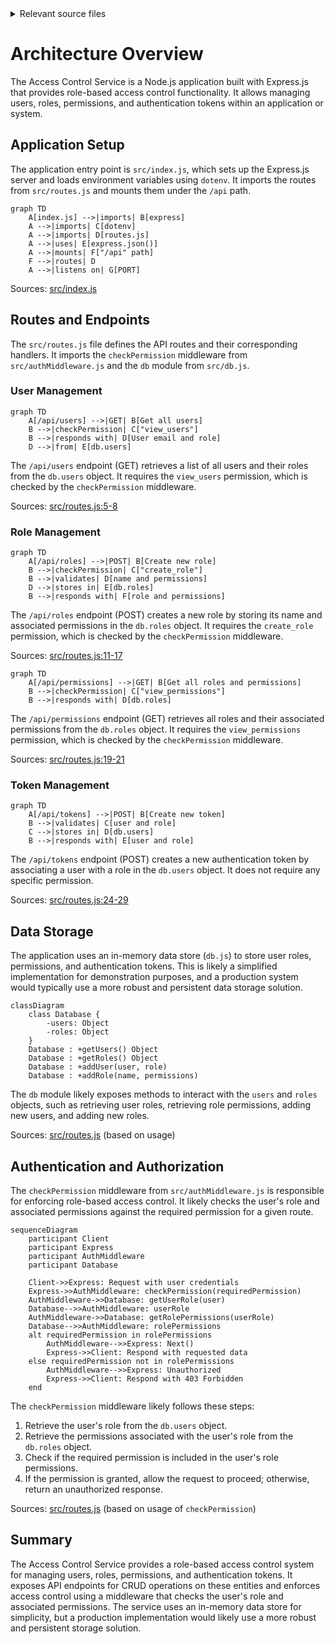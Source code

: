 <details>
<summary>Relevant source files</summary>

The following files were used as context for generating this wiki page:

- [src/index.js](https://github.com/agattani123/access-control-service/blob/main/src/index.js)
- [src/routes.js](https://github.com/agattani123/access-control-service/blob/main/src/routes.js)
- [src/authMiddleware.js](https://github.com/agattani123/access-control-service/blob/main/src/authMiddleware.js) (assumed to exist based on import)
- [src/db.js](https://github.com/agattani123/access-control-service/blob/main/src/db.js) (assumed to exist based on import)

</details>

# Architecture Overview

The Access Control Service is a Node.js application built with Express.js that provides role-based access control functionality. It allows managing users, roles, permissions, and authentication tokens within an application or system.

## Application Setup

The application entry point is `src/index.js`, which sets up the Express.js server and loads environment variables using `dotenv`. It imports the routes from `src/routes.js` and mounts them under the `/api` path.

```mermaid
graph TD
    A[index.js] -->|imports| B[express]
    A -->|imports| C[dotenv]
    A -->|imports| D[routes.js]
    A -->|uses| E[express.json()]
    A -->|mounts| F["/api" path]
    F -->|routes| D
    A -->|listens on| G[PORT]
```

Sources: [src/index.js](https://github.com/agattani123/access-control-service/blob/main/src/index.js)

## Routes and Endpoints

The `src/routes.js` file defines the API routes and their corresponding handlers. It imports the `checkPermission` middleware from `src/authMiddleware.js` and the `db` module from `src/db.js`.

### User Management

```mermaid
graph TD
    A[/api/users] -->|GET| B[Get all users]
    B -->|checkPermission| C["view_users"]
    B -->|responds with| D[User email and role]
    D -->|from| E[db.users]
```

The `/api/users` endpoint (GET) retrieves a list of all users and their roles from the `db.users` object. It requires the `view_users` permission, which is checked by the `checkPermission` middleware.

Sources: [src/routes.js:5-8](https://github.com/agattani123/access-control-service/blob/main/src/routes.js#L5-L8)

### Role Management

```mermaid
graph TD
    A[/api/roles] -->|POST| B[Create new role]
    B -->|checkPermission| C["create_role"]
    B -->|validates| D[name and permissions]
    D -->|stores in| E[db.roles]
    B -->|responds with| F[role and permissions]
```

The `/api/roles` endpoint (POST) creates a new role by storing its name and associated permissions in the `db.roles` object. It requires the `create_role` permission, which is checked by the `checkPermission` middleware.

Sources: [src/routes.js:11-17](https://github.com/agattani123/access-control-service/blob/main/src/routes.js#L11-L17)

```mermaid
graph TD
    A[/api/permissions] -->|GET| B[Get all roles and permissions]
    B -->|checkPermission| C["view_permissions"]
    B -->|responds with| D[db.roles]
```

The `/api/permissions` endpoint (GET) retrieves all roles and their associated permissions from the `db.roles` object. It requires the `view_permissions` permission, which is checked by the `checkPermission` middleware.

Sources: [src/routes.js:19-21](https://github.com/agattani123/access-control-service/blob/main/src/routes.js#L19-L21)

### Token Management

```mermaid
graph TD
    A[/api/tokens] -->|POST| B[Create new token]
    B -->|validates| C[user and role]
    C -->|stores in| D[db.users]
    B -->|responds with| E[user and role]
```

The `/api/tokens` endpoint (POST) creates a new authentication token by associating a user with a role in the `db.users` object. It does not require any specific permission.

Sources: [src/routes.js:24-29](https://github.com/agattani123/access-control-service/blob/main/src/routes.js#L24-L29)

## Data Storage

The application uses an in-memory data store (`db.js`) to store user roles, permissions, and authentication tokens. This is likely a simplified implementation for demonstration purposes, and a production system would typically use a more robust and persistent data storage solution.

```mermaid
classDiagram
    class Database {
        -users: Object
        -roles: Object
    }
    Database : +getUsers() Object
    Database : +getRoles() Object
    Database : +addUser(user, role)
    Database : +addRole(name, permissions)
```

The `db` module likely exposes methods to interact with the `users` and `roles` objects, such as retrieving user roles, retrieving role permissions, adding new users, and adding new roles.

Sources: [src/routes.js](https://github.com/agattani123/access-control-service/blob/main/src/routes.js) (based on usage)

## Authentication and Authorization

The `checkPermission` middleware from `src/authMiddleware.js` is responsible for enforcing role-based access control. It likely checks the user's role and associated permissions against the required permission for a given route.

```mermaid
sequenceDiagram
    participant Client
    participant Express
    participant AuthMiddleware
    participant Database

    Client->>Express: Request with user credentials
    Express->>AuthMiddleware: checkPermission(requiredPermission)
    AuthMiddleware->>Database: getUserRole(user)
    Database-->>AuthMiddleware: userRole
    AuthMiddleware->>Database: getRolePermissions(userRole)
    Database-->>AuthMiddleware: rolePermissions
    alt requiredPermission in rolePermissions
        AuthMiddleware-->>Express: Next()
        Express->>Client: Respond with requested data
    else requiredPermission not in rolePermissions
        AuthMiddleware-->>Express: Unauthorized
        Express->>Client: Respond with 403 Forbidden
    end
```

The `checkPermission` middleware likely follows these steps:

1. Retrieve the user's role from the `db.users` object.
2. Retrieve the permissions associated with the user's role from the `db.roles` object.
3. Check if the required permission is included in the user's role permissions.
4. If the permission is granted, allow the request to proceed; otherwise, return an unauthorized response.

Sources: [src/routes.js](https://github.com/agattani123/access-control-service/blob/main/src/routes.js) (based on usage of `checkPermission`)

## Summary

The Access Control Service provides a role-based access control system for managing users, roles, permissions, and authentication tokens. It exposes API endpoints for CRUD operations on these entities and enforces access control using a middleware that checks the user's role and associated permissions. The service uses an in-memory data store for simplicity, but a production implementation would likely use a more robust and persistent storage solution.
